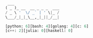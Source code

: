 <!-- start -->

```python
 ___
( _ )_ __  __ _ _ _  ___
/ _ \ '  \/ _` | ' \|_ /
\___/_|_|_\__,_|_||_/__|

[python: 6][bash: 4][golang: 4][c: 6]
[c++: 2][julia: 0][haskell: 0]

```
  
<!-- end -->
